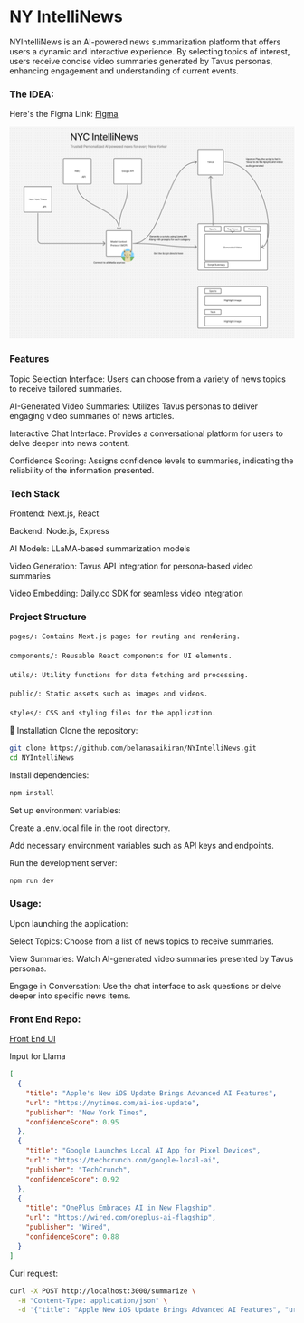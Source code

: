 # NY IntelliNews

NYIntelliNews is an AI-powered news summarization platform that offers users a dynamic and interactive experience. By selecting topics of interest, users receive concise video summaries generated by Tavus personas, enhancing engagement and understanding of current events.


### The IDEA:
Here's the Figma Link: [Figma](https://www.figma.com/board/uy3R0XK8wIePxZdzSKad3Y/Hack?node-id=0-1&t=HHsxqQ5PASfQJeMa-1)

![Idea.png](./idea.png)


### Features
Topic Selection Interface: Users can choose from a variety of news topics to receive tailored summaries.

AI-Generated Video Summaries: Utilizes Tavus personas to deliver engaging video summaries of news articles.

Interactive Chat Interface: Provides a conversational platform for users to delve deeper into news content.

Confidence Scoring: Assigns confidence levels to summaries, indicating the reliability of the information presented.

### Tech Stack
Frontend: Next.js, React

Backend: Node.js, Express

AI Models: LLaMA-based summarization models

Video Generation: Tavus API integration for persona-based video summaries

Video Embedding: Daily.co SDK for seamless video integration

### Project Structure
```bash
pages/: Contains Next.js pages for routing and rendering.

components/: Reusable React components for UI elements.

utils/: Utility functions for data fetching and processing.

public/: Static assets such as images and videos.

styles/: CSS and styling files for the application.
```

🔧 Installation
Clone the repository:

```bash
git clone https://github.com/belanasaikiran/NYIntelliNews.git
cd NYIntelliNews
```

Install dependencies:

```bash
npm install
```

Set up environment variables:

Create a .env.local file in the root directory.

Add necessary environment variables such as API keys and endpoints.

Run the development server:

```bash
npm run dev
```

### Usage:

Upon launching the application:

Select Topics: Choose from a list of news topics to receive summaries.

View Summaries: Watch AI-generated video summaries presented by Tavus personas.

Engage in Conversation: Use the chat interface to ask questions or delve deeper into specific news items.



### Front End Repo:

[Front End UI](https://github.com/belanasaikiran/NYIntelliNews-UI)


Input for Llama
```json
[
  {
    "title": "Apple's New iOS Update Brings Advanced AI Features",
    "url": "https://nytimes.com/ai-ios-update",
    "publisher": "New York Times",
    "confidenceScore": 0.95
  },
  {
    "title": "Google Launches Local AI App for Pixel Devices",
    "url": "https://techcrunch.com/google-local-ai",
    "publisher": "TechCrunch",
    "confidenceScore": 0.92
  },
  {
    "title": "OnePlus Embraces AI in New Flagship",
    "url": "https://wired.com/oneplus-ai-flagship",
    "publisher": "Wired",
    "confidenceScore": 0.88
  }
]
```

Curl request:

```bash
curl -X POST http://localhost:3000/summarize \
  -H "Content-Type: application/json" \
  -d '{"title": "Apple New iOS Update Brings Advanced AI Features", "url": "https://nytimes.com/ai-ios-update", "publisher": "New York Times"}'

```
